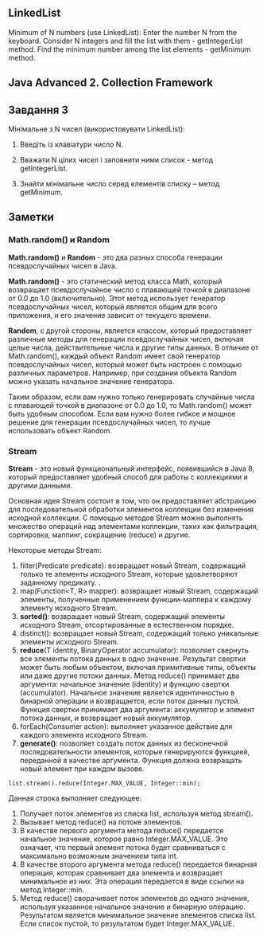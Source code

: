 ## LinkedList
Minimum of N numbers (use LinkedList): Enter the number N from the keyboard. Consider N integers and fill the list with them - getIntegerList method. Find the minimum number among the list elements - getMinimum method.
## Java Advanced  2. Collection Framework

## Завдання 3
Мінімальне з N чисел (використовувати LinkedList):

1. Введіть із клавіатури число N.

2. Вважати N цілих чисел і заповнити ними список - метод getIntegerList.

3. Знайти мінімальне число серед елементів списку – метод getMinimum.

## Заметки

### Math.random() и Random

**Math.random()** и **Random** - это два разных способа генерации псевдослучайных чисел в Java.

**Math.random()** - это статический метод класса Math, который возвращает псевдослучайное число с плавающей точкой в диапазоне от 0.0 до 1.0 (включительно). Этот метод использует генератор псевдослучайных чисел, который является общим для всего приложения, и его значение зависит от текущего времени.

**Random**, с другой стороны, является классом, который предоставляет различные методы для генерации псевдослучайных чисел, включая целые числа, действительные числа и другие типы данных. В отличие от Math.random(), каждый объект Random имеет свой генератор псевдослучайных чисел, который может быть настроен с помощью различных параметров. Например, при создании объекта Random можно указать начальное значение генератора.

Таким образом, если вам нужно только генерировать случайные числа с плавающей точкой в диапазоне от 0.0 до 1.0, то Math.random() может быть удобным способом. Если вам нужно более гибкое и мощное решение для генерации псевдослучайных чисел, то лучше использовать объект Random.

### Stream

**Stream** - это новый функциональный интерфейс, появившийся в Java 8, который предоставляет удобный способ для работы с коллекциями и другими данными.

Основная идея Stream состоит в том, что он предоставляет абстракцию для последовательной обработки элементов коллекции без изменения исходной коллекции. С помощью методов Stream можно выполнять множество операций над элементами коллекции, таких как фильтрация, сортировка, маппинг, сокращение (reduce) и другие.

Некоторые методы Stream:

1. filter(Predicate<T> predicate): возвращает новый Stream, содержащий только те элементы исходного Stream, которые удовлетворяют заданному предикату. . 
2. map(Function<T, R> mapper): возвращает новый Stream, содержащий элементы, полученные применением функции-маппера к каждому элементу исходного Stream.
3. **sorted()**: возвращает новый Stream, содержащий элементы исходного Stream, отсортированные в естественном порядке.
4. distinct(): возвращает новый Stream, содержащий только уникальные элементы исходного Stream.
5. **reduce**(T identity, BinaryOperator<T> accumulator): позволяет свернуть все элементы потока данных в одно значение. Результат свертки может быть любым объектом, включая примитивные типы, объекты или даже другие потоки данных. Метод reduce() принимает два аргумента: начальное значение (identity) и функцию свертки (accumulator). Начальное значение является идентичностью в бинарной операции и возвращается, если поток данных пустой. Функция свертки принимает два аргумента: аккумулятор и элемент потока данных, и возвращает новый аккумулятор.
6. forEach(Consumer<T> action): выполняет указанное действие для каждого элемента исходного Stream.
7. **generate()**: позволяет создать поток данных из бесконечной последовательности элементов, которые генерируются функцией, переданной в качестве аргумента. Функция должна возвращать новый элемент при каждом вызове.

```
list.stream().reduce(Integer.MAX_VALUE, Integer::min);
```
Данная строка выполняет следующее:

1. Получает поток элементов из списка list, используя метод stream().
2. Вызывает метод reduce() на потоке элементов.
3. В качестве первого аргумента метода reduce() передается начальное значение, которое равно Integer.MAX_VALUE. Это означает, что первый элемент потока будет сравниваться с максимально возможным значением типа int.
4. В качестве второго аргумента метода reduce() передается бинарная операция, которая сравнивает два элемента и возвращает минимальное из них. Эта операция передается в виде ссылки на метод Integer::min.
5. Метод reduce() сворачивает поток элементов до одного значения, используя указанное начальное значение и бинарную операцию. Результатом является минимальное значение элементов списка list. Если список пустой, то результатом будет Integer.MAX_VALUE.
